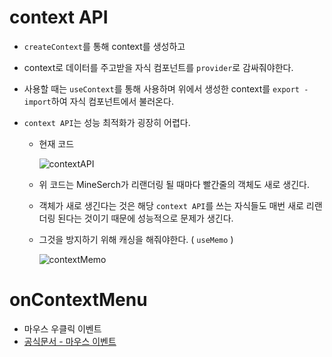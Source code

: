 # context API

* `createContext`를 통해 context를 생성하고
* context로 데이터를 주고받을 자식 컴포넌트를 `provider`로 감싸줘야한다.
* 사용할 때는 `useContext`를 통해 사용하며 위에서 생성한 context를 `export - import`하여 자식 컴포넌트에서 불러온다.

* `context API`는 성능 최적화가 굉장히 어렵다.

  * 현재 코드

    ![contextAPI](https://user-images.githubusercontent.com/52653793/88005035-4d660380-cb43-11ea-9580-6240210219c6.png)

  * 위 코드는 MineSerch가 리랜더링 될 때마다 빨간줄의 객체도 새로 생긴다.

  * 객체가 새로 생긴다는 것은 해당 `context API`를 쓰는 자식들도 매번 새로 리랜더링 된다는 것이기 때문에 성능적으로 문제가 생긴다.

  * 그것을 방지하기 위해 캐싱을 해줘야한다. ( `useMemo` )

    ![contextMemo](https://user-images.githubusercontent.com/52653793/88005228-dda44880-cb43-11ea-9a16-c221cdbd9e5b.png)

# onContextMenu

* 마우스 우클릭 이벤트
* [공식문서 - 마우스 이벤트](https://ko.reactjs.org/docs/events.html#mouse-events)